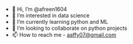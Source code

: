 - 👋 Hi, I’m @afreen1604
- 👀 I’m interested in data science
- 🌱 I’m currently learning python and ML
- 💞️ I’m looking to collaborate on python projects
- 📫 How to reach me - aaffy07@gmail.com

<!---
afreen1604/afreen1604 is a ✨ special ✨ repository because its `README.md` (this file) appears on your GitHub profile.
You can click the Preview link to take a look at your changes.
--->
